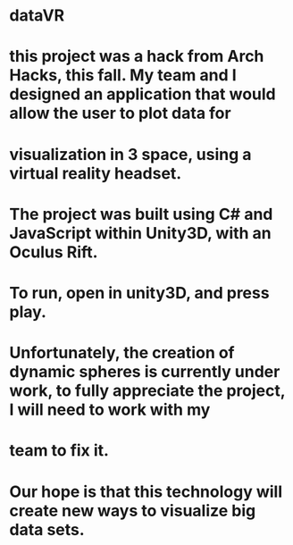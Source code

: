 # dataVR
# this project was a hack from Arch Hacks, this fall. My team and I designed an application that would allow the user to plot data for 
# visualization in 3 space, using a virtual reality headset. 
# The project was built using C# and JavaScript within Unity3D, with an Oculus Rift. 
# To run, open in unity3D, and press play. 
# Unfortunately, the creation of dynamic spheres is currently under work, to fully appreciate the project, I will need to work with my
# team to fix it. 
# Our hope is that this technology will create new ways to visualize big data sets. 
